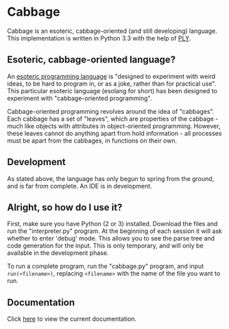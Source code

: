 # Cabbage

Cabbage is an esoteric, cabbage-oriented (and still developing) language.
This implementation is written in Python 3.3 with the help of [PLY](http://www.dabeaz.com/ply/).

## Esoteric, cabbage-oriented language?

An [esoteric programming language](http://esolangs.org/wiki/Esoteric_programming_language) is "designed to experiment with weird ideas, to be hard to program in, or as a joke, rather than for practical use". This particular esoteric language (esolang for short) has been designed to experiment with "cabbage-oriented programming".

Cabbage-oriented programming revolves around the idea of "cabbages". Each cabbage has a set of "leaves", which are properties of the cabbage - much like objects with attributes in object-oriented programming. However, these leaves cannot do anything apart from hold information - all processes must be apart from the cabbages, in functions on their own.

## Development

As stated above, the language has only begun to spring from the ground, and is far from complete. An IDE is in development.

## Alright, so how do I use it?

First, make sure you have Python (2 or 3) installed. Download the files and run the "interpreter.py" program. At the beginning of each session it will ask whether to enter 'debug' mode. This allows you to see the parse tree and code generation for the input. This is only temporary, and will only be available in the development phase.

To run a complete program, run the "cabbage.py" program, and input `run(<filename>)`, replacing `<filename>` with the name of the file you want to run.

## Documentation

Click [here](docs.md) to view the current documentation.